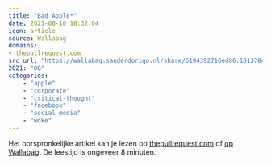 ```yaml
---
title: "Bad Apple*"
date: 2021-08-18 18:32:04
icon: article
source: Wallabag
domains:
- thepullrequest.com
src_url: "https://wallabag.sanderdorigo.nl/share/6194392716ed86.10137840"
2021: "08"
categories:
    - "apple"
    - "corporate"
    - "critical-thought"
    - "facebook"
    - "social media"
    - "woke"
---
```

Het oorspronkelijke artikel kan je lezen op [thepullrequest.com](https://www.thepullrequest.com/p/bad-apple) of [op Wallabag](https://wallabag.sanderdorigo.nl/share/6194392716ed86.10137840). De leestijd is ongeveer 8 minuten.